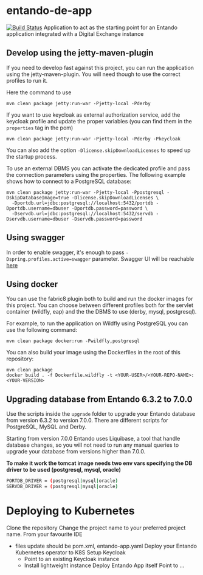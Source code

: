 # entando-de-app
[![Build Status](https://jenkins.entandocloud.com/buildStatus/icon?job=de-entando-de-app-master)](https://jenkins.entandocloud.com/job/de-entando-de-app-master/)
Application to act as the starting point for an Entando application integrated with a Digital Exchange instance

## Develop using the jetty-maven-plugin
If you need to develop fast against this project, you can run the application using the jetty-maven-plugin.
You will need though to use the correct profiles to run it.

Here the command to use

```
mvn clean package jetty:run-war -Pjetty-local -Pderby
```

If you want to use keycloak as external authorization service, add the keycloak profile and update the proper
variables (you can find them in the `properties` tag in the pom)

```
mvn clean package jetty:run-war -Pjetty-local -Pderby -Pkeycloak
```

You can also add the option `-Dlicense.skipDownloadLicenses` to speed up the startup process.

To use an external DBMS you can activate the dedicated profile and pass the connection parameters
using the properties. The following example shows how to connect to a PostgreSQL database:

```
mvn clean package jetty:run-war -Pjetty-local -Ppostgresql -DskipDatabaseImage=true -Dlicense.skipDownloadLicenses \
  -Dportdb.url=jdbc:postgresql://localhost:5432/portdb -Dportdb.username=dbuser -Dportdb.password=password \
  -Dservdb.url=jdbc:postgresql://localhost:5432/servdb -Dservdb.username=dbuser -Dservdb.password=password
```

## Using swagger

In order to enable swagger, it's enough to pass `-Dspring.profiles.active=swagger` parameter. Swagger UI will be
reachable [here](http://localhost:8080/entando-de-app/api/swagger-ui.html)

## Using docker

You can use the fabric8 plugin both to build and run the docker images for this project. You can choose between
different profiles both for the servlet container (wildfly, eap)
and the the DBMS to use (derby, mysql, postgresql).

For example, to run the application on Wildfly using PostgreSQL you can use the following command:

```
mvn clean package docker:run -Pwildfly,postgresql
```

You can also build your image using the Dockerfiles in the root of this repository:

```
mvn clean package
docker build . -f Dockerfile.wildfly -t <YOUR-USER>/<YOUR-REPO-NAME>:<YOUR-VERSION>
```

## Upgrading database from Entando 6.3.2 to 7.0.0

Use the scripts inside the `upgrade` folder to upgrade your Entando database from version 6.3.2 to version 7.0.0. There are different scripts for PostgreSQL, MySQL and Derby.

Starting from version 7.0.0 Entando uses Liquibase, a tool that handle database changes, so you will not need to run any manual queries to upgrade your database from versions higher than 7.0.0.

**To make it work the tomcat image needs two env vars specifying the DB driver to be used (postgresql, mysql, oracle)**

```bash
PORTDB_DRIVER = (postgresql|mysql|oracle)
SERVDB_DRIVER = (postgresql|mysql|oracle)
```

# Deploying to Kubernetes
Clone the repository
Change the project name to your preferred project name. From your favourite IDE
 - files update should be pom.xml, entando-app.yaml
Deploy your Entando Kubernetes operator to K8S
Setup Keycloak
    - Point to an existing Keycloak instance
    - Install lightweight instance
Deploy Entando App itself
Point to ...       
